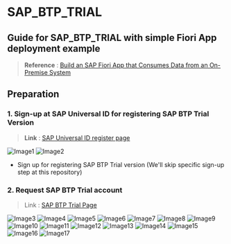 # SAP_BTP_TRIAL
## Guide for SAP_BTP_TRIAL with simple Fiori App deployment example

> <b>Reference</b> : <a href="https://developers.sap.com/group.appstudio-fiori.html"><u>Build an SAP Fiori App that Consumes Data from an On-Premise System
</u></a>

## Preparation

### 1. Sign-up at SAP Universal ID for registering <b>SAP BTP Trial Version</b>
> <b>Link</b> : <span><a href="https://account.sap.com/core/login-native"><u>SAP Universal ID register page</u></a></span>

![Image1]
![Image2]

* Sign up for registering SAP BTP Trial version (We'll skip specific sign-up step at this repository)

### 2. Request SAP BTP Trial account
> Link : <a href="https://account.hanatrial.ondemand.com">SAP BTP Trial Page</a>

![Image3]
![Image4]
![Image5]
![Image6]
![Image7]
![Image8]
![Image9]
![Image10]
![Image11]
![Image12]
![Image13]
![Image14]
![Image15]
![Image16]
![Image17]










[Image1]: /img/1_SAP_Register_1.png
[Image2]: /img/2_SAP_Register_2.png
[Image3]: /img/3_SAP%20BTP%20Trial%20Home%20page.png
[Image4]: /img/4_Create%20Subaccount.png
[Image5]: /img/5_Subaccount%20Created.png
[Image6]: /img/6_Enable%20Cloud%20Foundry_1.png
[Image7]: /img/7_Enable%20Cloud%20Foundry_2.png
[Image8]: /img/8_Enable%20Cloud%20Foundry_3.png
[Image9]: /img/9_Create%20Cloud%20Foundry%20Space_1.png
[Image10]: /img/10_Create%20Cloud%20Foundry%20Space_2.png
[Image11]: /img/11_Create%20Cloud%20Foundry%20Space_3.png
[Image12]: /img/12_Create%20Instances%20and%20Subscriptions%20for%20SAP%20BAS_1.png
[Image13]: /img/13_Create%20Instances%20and%20Subscriptions%20for%20SAP%20BAS_2.png
[Image14]: /img/14_Create%20SAP%20BAS%20Project%20Dev%20Spaces_1.png
[Image15]: /img/15_Create%20SAP%20BAS%20Project%20Dev%20Spaces_2.png
[Image16]: /img/16_Create%20SAP%20BAS%20Project%20Dev%20Spaces_3.png
[image17]: /img/17_Create%20SAP%20BAS%20Project%20Dev%20Spaces_4.png
